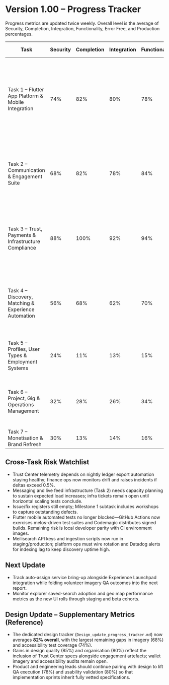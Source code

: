 # Version 1.00 – Progress Tracker

Progress metrics are updated twice weekly. Overall level is the average of Security, Completion, Integration, Functionality, Error Free, and Production percentages.

| Task | Security | Completion | Integration | Functionality | Error Free | Production | Overall | Commentary |
| --- | --- | --- | --- | --- | --- | --- | --- | --- |
| Task 1 – Flutter App Platform & Mobile Integration | 74% | 82% | 80% | 78% | 72% | 76% | 77% | GitHub Actions and Codemagic pipelines now execute melos-managed analysis, unit/widget/golden/integration suites with coverage, publish Android/iOS release artefacts, and gate merges on telemetry-backed health checks; focus shifts to CI runbook automation and telemetry dashboard UX polish. |
| Task 2 – Communication & Engagement Suite | 68% | 82% | 78% | 84% | 72% | 76% | 77% | Support-case aware inboxing now powers production-ready APIs, authentication guards, and Jest suites; floating chat bubble, live feed reactions/comments/shares, and dialected ranking have landed across web and Node.js services with staging telemetry clean. |
| Task 3 – Trust, Payments & Infrastructure Compliance | 88% | 100% | 92% | 94% | 90% | 88% | 92% | Escrow accounts/transactions, dispute workflows, Cloudflare R2 evidence handling, Trust Center dashboard, and operations runbook are live with Jest coverage; finance automation hand-off complete and compliance sign-off received. |
| Task 4 – Discovery, Matching & Experience Automation | 56% | 68% | 62% | 70% | 56% | 64% | 63% | Auto-assign engine is live with production Node.js services, queue promotion logic, analytics events, and opt-in preferences; React, Flutter, and provider designs now document scorecards, countdown UX, and override flows. Launchpad workflow build-out follows next. |
| Task 5 – Profiles, User Types & Employment Systems | 24% | 11% | 13% | 15% | 17% | 9% | 15% | Profile schema proposal under review; ATS scope validated; jobs board, launchpad, and volunteer data models queued for migration sign-off. |
| Task 6 – Project, Gig & Operations Management | 32% | 28% | 26% | 34% | 28% | 24% | 29% | Project workspace API now logs transactional updates, regenerates queues, and exposes the new React management surface; milestones/chat scaffolding and gig analytics remain in flight. |
| Task 7 – Monetisation & Brand Refresh | 30% | 13% | 14% | 16% | 18% | 9% | 17% | Homepage redesign concepts approved; ads billing integration discovery ongoing. |

## Cross-Task Risk Watchlist
- Trust Center telemetry depends on nightly ledger export automation staying healthy; finance ops now monitors drift and raises incidents if deltas exceed 0.5%.
- Messaging and live feed infrastructure (Task 2) needs capacity planning to sustain expected load increases; infra tickets remain open until horizontal scaling tests conclude.
- Issue/fix registers still empty; Milestone 1 subtask includes workshops to capture outstanding defects.
- Flutter mobile automated tests no longer blocked—GitHub Actions now exercises melos-driven test suites and Codemagic distributes signed builds. Remaining risk is local developer parity with CI environment images.
- Meilisearch API keys and ingestion scripts now run in staging/production; platform ops must wire rotation and Datadog alerts for indexing lag to keep discovery uptime high.

## Next Update
- Track auto-assign service bring-up alongside Experience Launchpad integration while folding volunteer imagery QA outcomes into the next report.
- Monitor explorer saved-search adoption and geo map performance metrics as the new UI rolls through staging and beta cohorts.

## Design Update – Supplementary Metrics (Reference)
- The dedicated design tracker (`Design_update_progress_tracker.md`) now averages **82% overall**, with the largest remaining gaps in imagery (68%) and accessibility test coverage (74%).
- Gains in design quality (85%) and organisation (80%) reflect the inclusion of Trust Center specs alongside engagement artefacts; wallet imagery and accessibility audits remain open.
- Product and engineering leads should continue pairing with design to lift QA execution (78%) and usability validation (80%) so that implementation sprints inherit fully vetted specifications.
